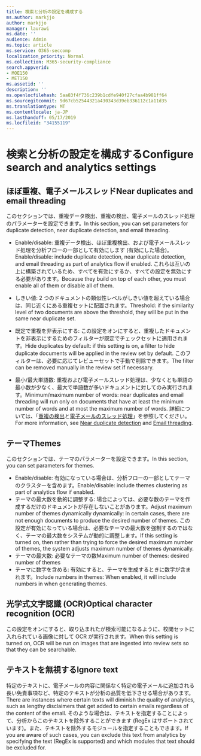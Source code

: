 ```yaml
---
title: 検索と分析の設定を構成する
ms.author: markjjo
author: markjjo
manager: laurawi
ms.date: ''
audience: Admin
ms.topic: article
ms.service: O365-seccomp
localization_priority: Normal
ms.collection: M365-security-compliance
search.appverid:
- MOE150
- MET150
ms.assetid: ''
description: ''
ms.openlocfilehash: 5aa83f4f736c239b1cdfe940f27cfaa4b981ff64
ms.sourcegitcommit: 9d67cb52544321a430343d39eb336112c1a11d35
ms.translationtype: MT
ms.contentlocale: ja-JP
ms.lasthandoff: 05/17/2019
ms.locfileid: "34155119"
---
```

# <a name="configure-search-and-analytics-settings"></a><span data-ttu-id="82e7e-102">検索と分析の設定を構成する</span><span class="sxs-lookup"><span data-stu-id="82e7e-102">Configure search and analytics settings</span></span>


## <a name="near-duplicates-and-email-threading"></a><span data-ttu-id="82e7e-103">ほぼ重複、電子メールスレッド</span><span class="sxs-lookup"><span data-stu-id="82e7e-103">Near duplicates and email threading</span></span>

<span data-ttu-id="82e7e-104">このセクションでは、重複データ検出、重複の検出、電子メールのスレッド処理のパラメーターを設定できます。</span><span class="sxs-lookup"><span data-stu-id="82e7e-104">In this section, you can set parameters for duplicate detection, near duplicate detection, and email threading.</span></span>

- <span data-ttu-id="82e7e-105">Enable/disable: 重複データ検出、ほぼ重複検出、および電子メールスレッド処理を分析フローの一部として有効にします (有効にした場合)。</span><span class="sxs-lookup"><span data-stu-id="82e7e-105">Enable/disable: include duplicate detection, near duplicate detection, and email threading as part of analytics flow if enabled.</span></span> <span data-ttu-id="82e7e-106">これらは互いの上に構築されているため、すべてを有効にするか、すべての設定を無効にする必要があります。</span><span class="sxs-lookup"><span data-stu-id="82e7e-106">Because they build on top of each other, you must enable all of them or disable all of them.</span></span>

- <span data-ttu-id="82e7e-107">しきい値: 2 つのドキュメントの類似性レベルがしきい値を超えている場合は、同じ近くにある重複セットに配置されます。</span><span class="sxs-lookup"><span data-stu-id="82e7e-107">Threshold: if the similarity level of two documents are above the threshold, they will be put in the same near duplicate set.</span></span>

- <span data-ttu-id="82e7e-108">既定で重複を非表示にする: この設定をオンにすると、重複したドキュメントを非表示にするためのフィルターが既定でチェックセットに適用されます。</span><span class="sxs-lookup"><span data-stu-id="82e7e-108">Hide duplicates by default: if this setting is on, a filter to hide duplicate documents will be applied in the review set by default.</span></span> <span data-ttu-id="82e7e-109">このフィルターは、必要に応じてレビューセットで手動で削除できます。</span><span class="sxs-lookup"><span data-stu-id="82e7e-109">The filter can be removed manually in the review set if necessary.</span></span>

- <span data-ttu-id="82e7e-110">最小/最大単語数: 重複および電子メールスレッド処理は、少なくとも単語の最小数が少なく、最大で単語数が多いドキュメントに対してのみ実行されます。</span><span class="sxs-lookup"><span data-stu-id="82e7e-110">Minimum/maximum number of words: near duplicates and email threading will run only on documents that have at least the minimum number of words and at most the maximum number of words.</span></span>
<span data-ttu-id="82e7e-111">詳細については、「[重複の検出](near-duplicates.md)と[電子メールのスレッド処理](email-threading.md)」を参照してください。</span><span class="sxs-lookup"><span data-stu-id="82e7e-111">For more information, see [Near duplicate detection](near-duplicates.md) and [Email threading](email-threading.md).</span></span>

## <a name="themes"></a><span data-ttu-id="82e7e-112">テーマ</span><span class="sxs-lookup"><span data-stu-id="82e7e-112">Themes</span></span>

<span data-ttu-id="82e7e-113">このセクションでは、テーマのパラメーターを設定できます。</span><span class="sxs-lookup"><span data-stu-id="82e7e-113">In this section, you can set parameters for themes.</span></span>

- <span data-ttu-id="82e7e-114">Enable/disable: 有効になっている場合は、分析フローの一部としてテーマのクラスターを含めます。</span><span class="sxs-lookup"><span data-stu-id="82e7e-114">Enable/disable: include themes clustering as part of analytics flow if enabled.</span></span>
- <span data-ttu-id="82e7e-115">テーマの最大数を動的に調整する: 場合によっては、必要な数のテーマを作成するだけのドキュメントが存在しないことがあります。</span><span class="sxs-lookup"><span data-stu-id="82e7e-115">Adjust maximum number of themes dynamically dynamically: in certain cases, there are not enough documents to produce the desired number of themes.</span></span> <span data-ttu-id="82e7e-116">この設定が有効になっている場合は、必要なテーマの最大数を強制するのではなく、テーマの最大数をシステムが動的に調整します。</span><span class="sxs-lookup"><span data-stu-id="82e7e-116">If this setting is turned on, then rather than trying to force the desired maximum number of themes, the system adjusts maximum number of themes dynamically.</span></span>
- <span data-ttu-id="82e7e-117">テーマの最大数: 必要なテーマの数</span><span class="sxs-lookup"><span data-stu-id="82e7e-117">Maximum number of themes: desired number of themes</span></span>
- <span data-ttu-id="82e7e-118">テーマに数字を含める: 有効にすると、テーマを生成するときに数字が含まれます。</span><span class="sxs-lookup"><span data-stu-id="82e7e-118">Include numbers in themes: When enabled, it will include numbers in when generating themes.</span></span>  

## <a name="optical-character-recognition-ocr"></a><span data-ttu-id="82e7e-119">光学式文字認識 (OCR)</span><span class="sxs-lookup"><span data-stu-id="82e7e-119">Optical character recognition (OCR)</span></span>

<span data-ttu-id="82e7e-120">この設定をオンにすると、取り込まれたが検索可能になるように、校閲セットに入れられている画像に対して OCR が実行されます。</span><span class="sxs-lookup"><span data-stu-id="82e7e-120">When this setting is turned on, OCR will be run on images that are ingested into review sets so that they can be searchable.</span></span>

## <a name="ignore-text"></a><span data-ttu-id="82e7e-121">テキストを無視する</span><span class="sxs-lookup"><span data-stu-id="82e7e-121">Ignore text</span></span>

<span data-ttu-id="82e7e-122">特定のテキストに、電子メールの内容に関係なく特定の電子メールに追加される長い免責事項など、特定のテキストが分析の品質を低下させる場合があります。</span><span class="sxs-lookup"><span data-stu-id="82e7e-122">There are instances where certain texts will diminish the quality of analytics, such as lengthy disclaimers that get added to certain emails regardless of the content of the email.</span></span> <span data-ttu-id="82e7e-123">そのような場合は、テキストを指定することによって、分析からこのテキストを除外することができます (RegEx はサポートされています)。また、テキストを除外するモジュールを指定することもできます。</span><span class="sxs-lookup"><span data-stu-id="82e7e-123">If you are aware of such cases, you can exclude this text from analytics by specifying the text (RegEx is supported) and which modules that text should be excluded for.</span></span>